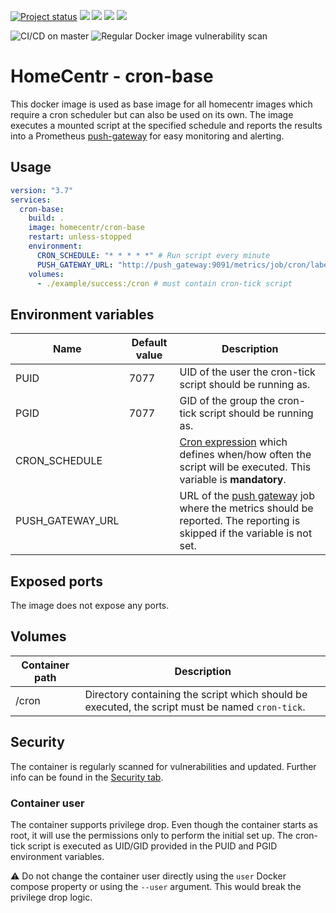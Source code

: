 [![Project status](https://badgen.net/badge/project%20status/stable%20%26%20actively%20maintaned?color=green)](https://github.com/homecentr/docker-cron-base/graphs/commit-activity) [![](https://badgen.net/github/label-issues/homecentr/docker-cron-base/bug?label=open%20bugs&color=green)](https://github.com/homecentr/docker-cron-base/labels/bug) [![](https://badgen.net/github/release/homecentr/docker-cron-base)](https://hub.docker.com/repository/docker/homecentr/cron-base)
[![](https://badgen.net/docker/pulls/homecentr/cron-base)](https://hub.docker.com/repository/docker/homecentr/cron-base) 
[![](https://badgen.net/docker/size/homecentr/cron-base)](https://hub.docker.com/repository/docker/homecentr/cron-base)

![CI/CD on master](https://github.com/homecentr/docker-cron-base/workflows/CI/CD%20on%20master/badge.svg)
![Regular Docker image vulnerability scan](https://github.com/homecentr/docker-cron-base/workflows/Regular%20Docker%20image%20vulnerability%20scan/badge.svg)

# HomeCentr - cron-base
This docker image is used as base image for all homecentr images which require a cron scheduler but can also be used on its own. The image executes a mounted script at the specified schedule and reports the results into a Prometheus [push-gateway](https://github.com/prometheus/pushgateway) for easy monitoring and alerting.

## Usage

```yml
version: "3.7"
services:
  cron-base:
    build: .
    image: homecentr/cron-base
    restart: unless-stopped
    environment:
      CRON_SCHEDULE: "* * * * *" # Run script every minute
      PUSH_GATEWAY_URL: "http://push_gateway:9091/metrics/job/cron/label-name/label-value"
    volumes:
      - ./example/success:/cron # must contain cron-tick script
```

## Environment variables

| Name | Default value | Description |
|------|---------------|-------------|
| PUID | 7077 | UID of the user the cron-tick script should be running as.  |
| PGID | 7077 | GID of the group the cron-tick script should be running as. |
| CRON_SCHEDULE |  | [Cron expression](https://crontab.guru/) which defines when/how often the script will be executed. This variable is **mandatory**. |
| PUSH_GATEWAY_URL | | URL of the [push gateway](https://github.com/prometheus/pushgateway) job where the metrics should be reported. The reporting is skipped if the variable is not set. |

## Exposed ports

The image does not expose any ports.

## Volumes

| Container path | Description |
|-------------|----------------|
| /cron | Directory containing the script which should be executed, the script must be named `cron-tick`. |

## Security
The container is regularly scanned for vulnerabilities and updated. Further info can be found in the [Security tab](https://github.com/homecentr/docker-cron-base/security).

### Container user
The container supports privilege drop. Even though the container starts as root, it will use the permissions only to perform the initial set up. The cron-tick script is executed as UID/GID provided in the PUID and PGID environment variables.

:warning: Do not change the container user directly using the `user` Docker compose property or using the `--user` argument. This would break the privilege drop logic.